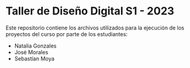 # Taller de Diseño Digital S1 - 2023 

Este repositorio contiene los archivos utilizados para la ejecución de los 
proyectos del curso por parte de los estudiantes:

- Natalia Gonzales
- José Morales
- Sebastían Moya

